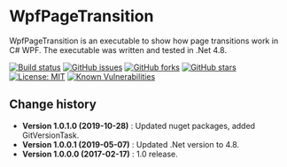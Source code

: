 WpfPageTransition
====================================

WpfPageTransition is an executable to show how page transitions work in C# WPF.
The executable was written and tested in .Net 4.8.

[![Build status](https://ci.appveyor.com/api/projects/status/e47s20lp6h91o56t?svg=true)](https://ci.appveyor.com/project/SeppPenner/wpfpagetransition)
[![GitHub issues](https://img.shields.io/github/issues/SeppPenner/WpfPageTransition.svg)](https://github.com/SeppPenner/WpfPageTransition/issues)
[![GitHub forks](https://img.shields.io/github/forks/SeppPenner/WpfPageTransition.svg)](https://github.com/SeppPenner/WpfPageTransition/network)
[![GitHub stars](https://img.shields.io/github/stars/SeppPenner/WpfPageTransition.svg)](https://github.com/SeppPenner/WpfPageTransition/stargazers)
[![License: MIT](https://img.shields.io/badge/License-MIT-blue.svg)](https://raw.githubusercontent.com/SeppPenner/WpfPageTransition/master/License.txt)
[![Known Vulnerabilities](https://snyk.io/test/github/SeppPenner/WpfPageTransition/badge.svg)](https://snyk.io/test/github/SeppPenner/WpfPageTransition)

Change history
--------------

* **Version 1.0.1.0 (2019-10-28)** : Updated nuget packages, added GitVersionTask.
* **Version 1.0.0.1 (2019-05-07)** : Updated .Net version to 4.8.
* **Version 1.0.0.0 (2017-02-17)** : 1.0 release.
